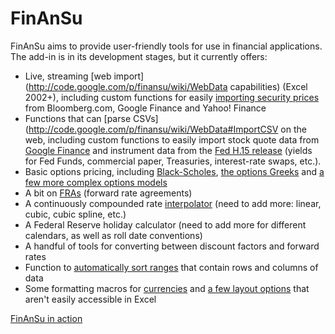 FinAnSu
=======

FinAnSu aims to provide user-friendly tools for use in financial applications. The add-in is in its development stages,
but it currently offers:

  * Live, streaming [web import](http://code.google.com/p/finansu/wiki/WebData capabilities) (Excel 2002+), including
    custom functions for easily [importing security prices](http://code.google.com/p/finansu/wiki/Quotes) from
    Bloomberg.com, Google Finance and Yahoo! Finance
  * Functions that can [parse CSVs](http://code.google.com/p/finansu/wiki/WebData#ImportCSV on the web, including
    custom functions to easily import stock quote data from [Google Finance](http://code.google.com/p/finansu/wiki/Quotes#GoogleHistory)
    and instrument data from the [Fed H.15 release](http://code.google.com/p/finansu/wiki/Quotes#H15History) (yields
    for Fed Funds, commercial paper, Treasuries, interest-rate swaps, etc.).
  * Basic options pricing, including [Black-Scholes](http://code.google.com/p/finansu/wiki/BlackScholes),
    [the options Greeks](http://code.google.com/p/finansu/wiki/Greeks) and [a few more complex options models](http://code.google.com/p/finansu/wiki/AmericanBermudan)
  * A bit on [FRAs](http://code.google.com/p/finansu/wiki/FRAs) (forward rate agreements)
  * A continuously compounded rate [interpolator](http://code.google.com/p/finansu/wiki/Interpolation) (need to add more: linear, cubic, cubic spline, etc.)
  * A Federal Reserve holiday calculator (need to add more for different calendars, as well as roll date conventions)
  * A handful of tools for converting between discount factors and forward rates
  * Function to [automatically sort ranges](http://code.google.com/p/finansu/wiki/Sorting) that contain rows and columns of data
  * Some formatting macros for [currencies](http://code.google.com/p/finansu/wiki/Currencies) and
    [a few layout options](http://code.google.com/p/finansu/wiki/Layout) that aren't easily accessible in Excel

[FinAnSu in action](http://finansu.googlecode.com/hg/img/quote.gif "FinAnSu in action")